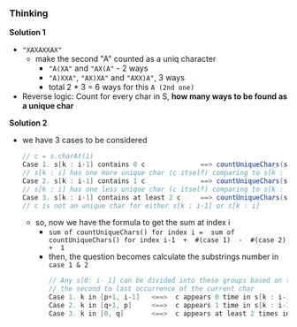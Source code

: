 ### Thinking 
<strong>Solution 1</strong>
  - `"XAXAXXAX"` 
    - make the second "A" counted as a uniq character
      - `"A(XA"` and `"AX(A"` - 2 ways
      - `"A)XXA"`, `"AX)XA"` and `"AXX)A"`, 3 ways
      - total 2 * 3 = 6 ways for this `A (2nd one)`
  - Reverse logic: Count for every char in S, <strong>how many ways to be found as a unique char</strong>  

<strong>Solution 2</strong>
  - we have 3 cases to be considered 
    ```java
    // c = s.charAt(i)
    Case 1. s[k : i-1] contains 0 c              ==> countUniqueChars(s[k : i]) = countUniqueChars(s[k : i-1]) + 1
    // s[k : i] has one more unique char (c itself) comparing to s[k : i-1]
    Case 2. s[k : i-1] contains 1 c              ==> countUniqueChars(s[k : i]) = countUniqueChars(s[k : i-1]) - 1
    // s[k : i] has one less unique char (c itself) comparing to s[k : i-1]
    Case 3. s[k : i-1] contains at least 2 c     ==> countUniqueChars(s[k : i]) = countUniqueChars(s[k : i-1])
    // c is not an unique char for either s[k : i-1] or s[k : i]
    ```
    - so, now we have the formula to get the sum at index i  
      - `sum of countUniqueChars() for index i
      =  sum of countUniqueChars() for index i-1  +  #(case 1)  -  #(case 2)  +  1  `
      - then, the question becomes calculate the substrings number in `case 1 & 2`
        ```java
        // Any s[0: i- 1] can be divided into these groups based on the last occurrence and 
        // the second to last occurrence of the current char
        Case 1. k in [p+1, i-1]   <==>  c appears 0 time in s[k : i-1]  
        Case 2. k in [q+1, p]     <==>  c appears 1 time in s[k : i-1]  
        Case 3. k in [0, q]       <==>  c appears at least 2 times in s[k : i-1]  
        ```